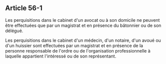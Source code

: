 Article 56-1
----
Les perquisitions dans le cabinet d'un avocat ou à son domicile ne peuvent être
effectuées que par un magistrat et en présence du bâtonnier ou de son délégué.

Les perquisitions dans le cabinet d'un médecin, d'un notaire, d'un avoué ou d'un
huissier sont effectuées par un magistrat et en présence de la personne
responsable de l'ordre ou de l'organisation professionnelle à laquelle
appartient l'intéressé ou de son représentant.
